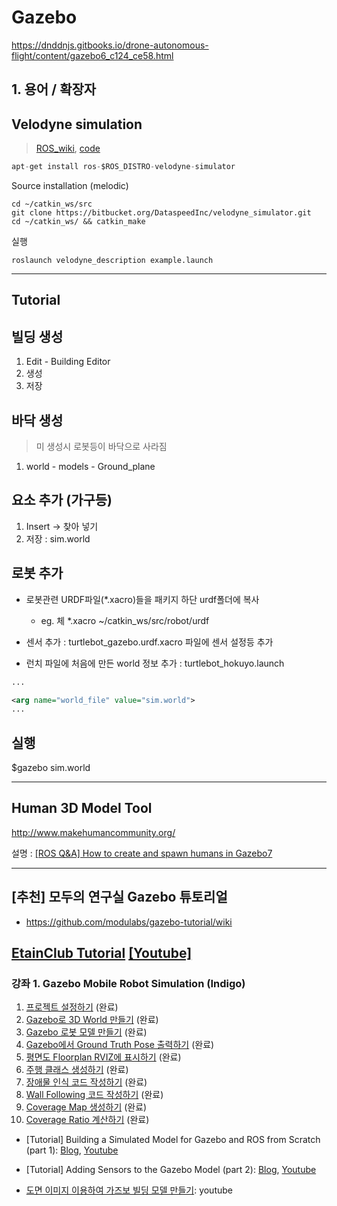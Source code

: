 # Gazebo

https://dnddnjs.gitbooks.io/drone-autonomous-flight/content/gazebo6_c124_ce58.html

## 1. 용어 / 확장자 

## Velodyne simulation

> [ROS_wiki](http://wiki.ros.org/velodyne_simulator), [code](https://bitbucket.org/DataspeedInc/velodyne_simulator.git)

```python
apt-get install ros-$ROS_DISTRO-velodyne-simulator
```

Source installation (melodic)
```
cd ~/catkin_ws/src
git clone https://bitbucket.org/DataspeedInc/velodyne_simulator.git
cd ~/catkin_ws/ && catkin_make
```

실행

```
roslaunch velodyne_description example.launch 

```
---

## Tutorial 

## 빌딩 생성 

1. Edit - Building Editor
2. 생성 
3. 저장 


## 바닥 생성 

> 미 생성시 로봇등이 바닥으로 사라짐 

1. world - models - Ground_plane 


## 요소 추가 (가구등)

1. Insert -> 찾아 넣기 
2. 저장 : sim.world



## 로봇 추가 

- 로봇관련 URDF파일(*.xacro)들을 패키지 하단 urdf폴더에 복사 
	- eg. 체 *.xacro ~/catkin_ws/src/robot/urdf


- 센서 추가 : turtlebot_gazebo.urdf.xacro 파일에 센서 설정등 추가 

- 런치 파일에 처음에 만든 world 정보 추가 : turtlebot_hokuyo.launch

```xml
...

<arg name="world_file" value="sim.world">
...
```




## 실행 

$gazebo sim.world

---

## Human 3D Model Tool

http://www.makehumancommunity.org/

설명 : [[ROS Q&A] How to create and spawn humans in Gazebo7](https://www.youtube.com/watch?v=7kEmT-NE75c&feature=youtu.be)

---

## [추천] 모두의 연구실 Gazebo 튜토리얼 

- https://github.com/modulabs/gazebo-tutorial/wiki

## [EtainClub Tutorial](https://github.com/EtainClub/etainclub/wiki/ROS) [[Youtube]](https://www.youtube.com/watch?v=lR3tCNT-xVI&list=PLaPt_ZHO2DL5H7tEezzSraX1fUMPNqu_A)

### 강좌 1. Gazebo Mobile Robot Simulation (Indigo)
1. [프로젝트 설정하기](https://github.com/EtainClub/etainclub/wikiROS-Gazebo-강좌1) (완료)
2. [Gazebo로 3D World 만들기](https://github.com/EtainClub/etainclub/wikiROS-Gazebo-강좌2) (완료)
3. [Gazebo 로봇 모델 만들기](https://github.com/EtainClub/etainclub/wikiROS-Gazebo-강좌3) (완료)
4. [Gazebo에서 Ground Truth Pose 출력하기](https://github.com/EtainClub/etainclub/wikiROS-Gazebo-강좌4) (완료)
5. [평면도 Floorplan RVIZ에 표시하기](https://github.com/EtainClub/etainclub/wikiROS-Gazebo-강좌5) (완료)
6. [주행 클래스 생성하기](https://github.com/EtainClub/etainclub/wikiROS-Gazebo-강좌6) (완료)
7. [장애물 인식 코드 작성하기](https://github.com/EtainClub/etainclub/wikiROS-Gazebo-강좌7) (완료)
8. [Wall Following 코드 작성하기](https://github.com/EtainClub/etainclub/wikiROS-Gazebo-강좌8) (완료)
9. [Coverage Map 생성하기](https://github.com/EtainClub/etainclub/wikiROS-Gazebo-강좌9) (완료)
10. [Coverage Ratio 계산하기](https://github.com/EtainClub/etainclub/wikiROS-Gazebo-강좌10) (완료)

- [Tutorial] Building a Simulated Model for Gazebo and ROS from Scratch (part 1): [Blog](http://moorerobots.com/blog/post/1), [Youtube](https://www.youtube.com/watch?v=8ckSl4MbZLg)

- [Tutorial] Adding Sensors to the Gazebo Model (part 2): [Blog](http://moorerobots.com/blog/post/2), [Youtube](https://www.youtube.com/watch?v=EZ3MYf24c6Y)

- [도면 이미지 이용하여 가즈보 빌딩 모델 만들기](https://www.youtube.com/watch?v=7McYSJFAqlU): youtube